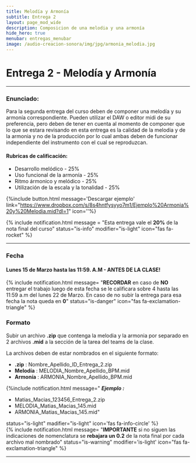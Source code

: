 ```yaml
---
title: Melodía y Armonía
subtitle: Entrega 2
layout: page_mod_wide
description: Composicion de una melodia y una armonía
hide_hero: true
menubar: entregas_menubar
image: /audio-creacion-sonora/img/jpg/armonia_melodia.jpg
---
```


# Entrega 2 - Melodía y Armonía

---

### Enunciado:

Para la segunda entrega del curso deben de componer una melodía y su armonía correspondiente.
Pueden utilizar el DAW o editor midi de su preferencia, pero deben de tener en cuenta al momento de componer que lo que se estara revisando en esta entrega es la calidad de la melodia y de la armonia y no de la producción por lo cual ambas deben de funcionar independiente del instrumento con el cual se reproduzcan.

#### Rubricas de calificación:

- Desarrollo melódico - 25%
- Uso funcional de la armonía - 25%
- Ritmo ármonico y melódico - 25%
- Utilización de la escala y la tonalidad - 25%

{%include button.html
message='Descargar ejemplo'
link="https://www.dropbox.com/s/8s4hntfysyyo7m1/Ejemplo%20Armonia%20y%20Melodia.mid?dl=1"
icon=''%}
<br/>

{% include notification.html
message = "Esta entrega vale el **20%** de la nota final del curso"
status="is-info"
modifier="is-light"
icon="fas fa-rocket"
%}

---

### Fecha

#### Lunes 15 de Marzo hasta las 11:59. A.M - **ANTES DE LA CLASE!**

{% include notification.html
message= "**RECORDAR** en caso de
**NO** entregar el trabajo luego de esta fecha se le
calificara sobre 4 hasta las 11:59 a.m del lunes 22 de
Marzo. En caso de no subir la entrega para esa fecha la nota
queda en **0**"
status="is-danger"
icon="fas fa-exclamation-triangle"
%}

### Formato

Subir un archivo **.zip** que contenga la melodia y la armonia por separado en 2 archivos **.mid** a la sección de la tarea del teams de la clase.

La archivos deben de estar nombrados en el siguiente formato:

- **.zip** : Nombre_Apellido_ID_Entrega_2.zip
- **Melodía** : MELODIA_Nombre_Apellido_BPM.mid
- **Armonía** : ARMONIA_Nombre_Apellido_BPM.mid

{%include notification.html
message="
**_Ejemplo :_**

- Matias_Macias_123456_Entrega_2.zip
- MELODIA_Matias_Macias_145.mid
- ARMONIA_Matias_Macias_145.mid"

status="is-light"
madifier="is-light"
icon='fas fa-info-circle'
%}
<br />
{% include notification.html
message= "**IMPORTANTE** si no siguen las indicaciones de nomenclatura se **rebajara un 0.2** de la nota final por cada archivo mal nombrado"
status="is-warning"
modifier='is-light'
icon="fas fa-exclamation-triangle"
%}

---

<!-- ### Inspiraciones de Melodías -->
